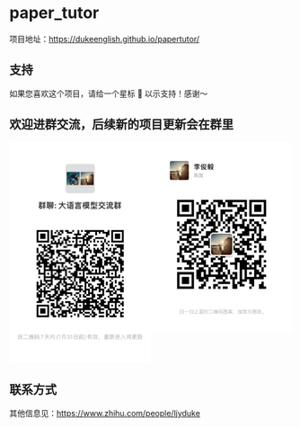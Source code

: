 <!--
 * @Descripttion: 
 * @Author: Duke 叶兀
 * @E-mail: ljyduke@gmail.com
 * @Date: 2024-01-03 22:51:03
 * @LastEditors: Duke 叶兀
 * @LastEditTime: 2024-01-24 23:42:38
-->
# paper_tutor

项目地址：https://dukeenglish.github.io/papertutor/

## 支持

如果您喜欢这个项目，请给一个星标 🌟 以示支持！感谢～


## 欢迎进群交流，后续新的项目更新会在群里
<div style="display: flex;">
  <div style="flex: 50%;">
    <img src="https://github.com/DukeEnglish/papertutor/blob/main/assets/qr_code.jpg" width="100%" height="auto" />
  </div>
  <div style="flex: 50%;">
    <img src="https://github.com/DukeEnglish/papertutor/blob/main/assets/per_qr_code.jpg" width="100%" height="auto" />
  </div>
</div>

## 联系方式
其他信息见：https://www.zhihu.com/people/ljyduke
